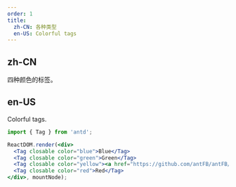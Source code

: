 ```yaml
---
order: 1
title: 
  zh-CN: 各种类型
  en-US: Colorful tags
---
```


## zh-CN

四种颜色的标签。

## en-US
Colorful tags.

````jsx
import { Tag } from 'antd';

ReactDOM.render(<div>
  <Tag closable color="blue">Blue</Tag>
  <Tag closable color="green">Green</Tag>
  <Tag closable color="yellow"><a href="https://github.com/antFB/antFB/issues/1862">Yellow</a></Tag>
  <Tag closable color="red">Red</Tag>
</div>, mountNode);
````
